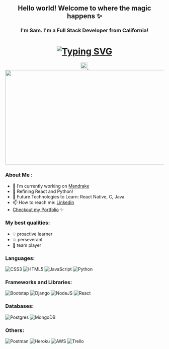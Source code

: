 <h2 align="center">Hello world! Welcome to where the magic happens ✨ </h2>
<h3 align="center">I'm Sam. I'm a Full Stack Developer from California!</h3>

<h1 align="center"><a href="https://git.io/typing-svg"><img src="https://readme-typing-svg.herokuapp.com?font=Fira+Code&weight=10&size=35&duration=3000&pause=1000&color=4277F7&background=6AFFF600&center=true&vCenter=true&random=false&width=435&lines=Hi+There!%F0%9F%91%8B;I'm+Samantha+Fuentes%F0%9F%A4%97" alt="Typing SVG" /></a></h1>


<div id="badges" align="center">
    <a href="https://www.linkedin.com/in/samanthafuentes2023/">
      <img src="https://raw.githubusercontent.com/yushi1007/yushi1007/main/images/linkedin.svg" alt="Samantha | LinkedIn" width="21px"/>
    </a>
    <img src="https://komarev.com/ghpvc/?username=austinpowers99&style=flat-square&color=blue" alt=""/>
</div>

<div align="center">
  <img src="https://github.com/austinpowers99/austinpowers99/assets/135395052/30b0cbef-0083-47a1-92ba-405e411c24d1" width="800" height="300"/>
</div>

### About Me :
- 🔭 I’m currently working on [Mandrake](https://mandrake-app-d113a6b8d70e.herokuapp.com/)
- 🌱 Refining React and Python!
- 🔮 Future Technologies to Learn: React Native, C, Java
- 📫 How to reach me: [Linkedin](https://www.linkedin.com/in/samantha-f-924b74224/)
- [Checkout my Portfolio](https://austinpowers99.github.io/portfolio/) ✨

### My best qualities:
- 💡 proactive learner
- 💥 perseverant
- 🤝 team player

### Languages:
![CSS3](https://img.shields.io/badge/css3-%231572B6.svg?style=for-the-badge&logo=css3&logoColor=white)
![HTML5](https://img.shields.io/badge/html5-%23E34F26.svg?style=for-the-badge&logo=html5&logoColor=white)
![JavaScript](https://img.shields.io/badge/JavaScript-323330?style=for-the-badge&logo=javascript&logoColor=F7DF1E)
![Python](https://img.shields.io/badge/python-3670A0?style=for-the-badge&logo=python&logoColor=ffdd54)

### Frameworks and Libraries:
![Bootstap](https://img.shields.io/badge/Bootstrap-563D7C?style=for-the-badge&logo=bootstrap&logoColor=white)
![Django](https://img.shields.io/badge/Django-092E20?style=for-the-badge&logo=django&logoColor=green)
![NodeJS](https://img.shields.io/badge/Node%20js-339933?style=for-the-badge&logo=nodedotjs&logoColor=white)
![React](https://img.shields.io/badge/React-20232A?style=for-the-badge&logo=react&logoColor=61DAFB)

### Databases:
![Postgres](https://img.shields.io/badge/postgres-%23316192.svg?style=for-the-badge&logo=postgresql&logoColor=white)
![MongoDB](https://img.shields.io/badge/MongoDB-%234ea94b.svg?style=for-the-badge&logo=mongodb&logoColor=white)

### Others:
![Postman](https://img.shields.io/badge/Postman-FF6C37?style=for-the-badge&logo=postman&logoColor=white)
![Heroku](https://img.shields.io/badge/Heroku-430098?style=for-the-badge&logo=heroku&logoColor=white)
![AWS](https://img.shields.io/badge/Amazon_AWS-FF9900?style=for-the-badge&logo=amazonaws&logoColor=white)
![Trello](https://img.shields.io/badge/Trello-%23026AA7.svg?style=for-the-badge&logo=Trello&logoColor=white)
